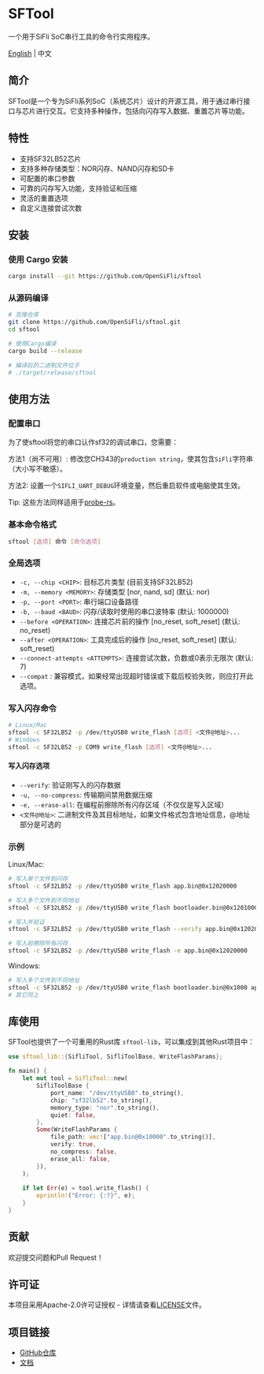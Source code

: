 # SFTool

一个用于SiFli SoC串行工具的命令行实用程序。

[English](README_EN.md) | 中文

## 简介

SFTool是一个专为SiFli系列SoC（系统芯片）设计的开源工具，用于通过串行接口与芯片进行交互。它支持多种操作，包括向闪存写入数据、重置芯片等功能。

## 特性

- 支持SF32LB52芯片
- 支持多种存储类型：NOR闪存、NAND闪存和SD卡
- 可配置的串口参数
- 可靠的闪存写入功能，支持验证和压缩
- 灵活的重置选项
- 自定义连接尝试次数

## 安装

### 使用 Cargo 安装

```bash
cargo install --git https://github.com/OpenSiFli/sftool
```

### 从源码编译

```bash
# 克隆仓库
git clone https://github.com/OpenSiFli/sftool.git
cd sftool

# 使用Cargo编译
cargo build --release

# 编译后的二进制文件位于
# ./target/release/sftool
```

## 使用方法

### 配置串口

为了使sftool将您的串口认作sf32的调试串口，您需要：

方法1（尚不可用）: 修改您CH343的`production string`，使其包含`SiFli`字符串（大小写不敏感）。

方法2: 设置一个`SIFLI_UART_DEBUG`环境变量，然后重启软件或电脑使其生效。

Tip: 这些方法同样适用于[probe-rs](https://github.com/OpenSiFli/probe-rs/tree/dev)。

### 基本命令格式

```bash
sftool [选项] 命令 [命令选项]
```

### 全局选项

- `-c, --chip <CHIP>`: 目标芯片类型 (目前支持SF32LB52)
- `-m, --memory <MEMORY>`: 存储类型 [nor, nand, sd] (默认: nor)
- `-p, --port <PORT>`: 串行端口设备路径
- `-b, --baud <BAUD>`: 闪存/读取时使用的串口波特率 (默认: 1000000)
- `--before <OPERATION>`: 连接芯片前的操作 [no_reset, soft_reset] (默认: no_reset)
- `--after <OPERATION>`: 工具完成后的操作 [no_reset, soft_reset] (默认: soft_reset)
- `--connect-attempts <ATTEMPTS>`: 连接尝试次数，负数或0表示无限次 (默认: 7)
- `--compat` : 兼容模式，如果经常出现超时错误或下载后校验失败，则应打开此选项。

### 写入闪存命令

```bash
# Linux/Mac
sftool -c SF32LB52 -p /dev/ttyUSB0 write_flash [选项] <文件@地址>...
# Windows
sftool -c SF32LB52 -p COM9 write_flash [选项] <文件@地址>...
```

#### 写入闪存选项

- `--verify`: 验证刚写入的闪存数据
- `-u, --no-compress`: 传输期间禁用数据压缩
- `-e, --erase-all`: 在编程前擦除所有闪存区域（不仅仅是写入区域）
- `<文件@地址>`: 二进制文件及其目标地址，如果文件格式包含地址信息，@地址部分是可选的

### 示例

Linux/Mac:

```bash
# 写入单个文件到闪存
sftool -c SF32LB52 -p /dev/ttyUSB0 write_flash app.bin@0x12020000

# 写入多个文件到不同地址
sftool -c SF32LB52 -p /dev/ttyUSB0 write_flash bootloader.bin@0x12010000 app.bin@0x12020000 ftab.bin@0x12000000

# 写入并验证
sftool -c SF32LB52 -p /dev/ttyUSB0 write_flash --verify app.bin@0x12020000

# 写入前擦除所有闪存
sftool -c SF32LB52 -p /dev/ttyUSB0 write_flash -e app.bin@0x12020000
```

Windows:

```bash
# 写入多个文件到不同地址
sftool -c SF32LB52 -p /dev/ttyUSB0 write_flash bootloader.bin@0x1000 app.bin@0x12010000 ftab.bin@0x12000000
# 其它同上
```

## 库使用

SFTool也提供了一个可重用的Rust库 `sftool-lib`，可以集成到其他Rust项目中：

```rust
use sftool_lib::{SifliTool, SifliToolBase, WriteFlashParams};

fn main() {
    let mut tool = SifliTool::new(
        SifliToolBase {
            port_name: "/dev/ttyUSB0".to_string(),
            chip: "sf32lb52".to_string(),
            memory_type: "nor".to_string(),
            quiet: false,
        },
        Some(WriteFlashParams {
            file_path: vec!["app.bin@0x10000".to_string()],
            verify: true,
            no_compress: false,
            erase_all: false,
        }),
    );
    
    if let Err(e) = tool.write_flash() {
        eprintln!("Error: {:?}", e);
    }
}
```

## 贡献

欢迎提交问题和Pull Request！

## 许可证

本项目采用Apache-2.0许可证授权 - 详情请查看[LICENSE](LICENSE)文件。

## 项目链接

- [GitHub仓库](https://github.com/OpenSiFli/sftool)
- [文档](https://docs.rs/sftool)
